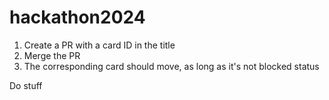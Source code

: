 # hackathon2024

 1. Create a PR with a card ID in the title
 2. Merge the PR
 3. The corresponding card should move, as long as it's not blocked status

Do stuff
